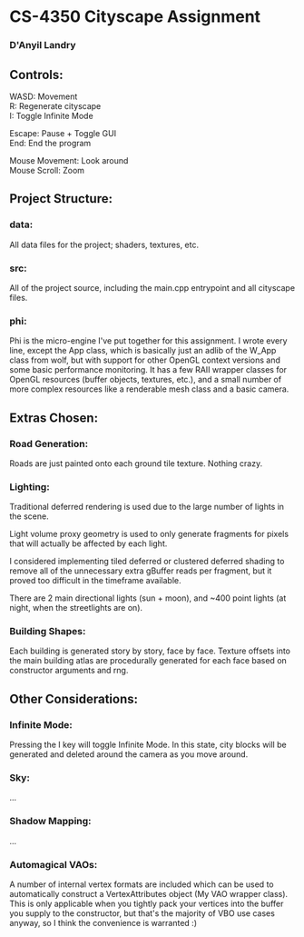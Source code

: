 # CS-4350 Cityscape Assignment

### D'Anyil Landry

## Controls:

WASD: Movement\
R: Regenerate cityscape\
I: Toggle Infinite Mode

Escape: Pause + Toggle GUI\
End: End the program

Mouse Movement: Look around\
Mouse Scroll: Zoom

## Project Structure:

### data:

All data files for the project; shaders, textures, etc.

### src:

All of the project source, including the main.cpp entrypoint and all cityscape files.

### phi:

Phi is the micro-engine I've put together for this assignment. I wrote every line, except the App class, which is basically just an adlib of the W_App class from wolf, but with support for other OpenGL context versions and some basic performance monitoring. It has a few RAII wrapper classes for OpenGL resources (buffer objects, textures, etc.), and a small number of more complex resources like a renderable mesh class and a basic camera.

## Extras Chosen:

### Road Generation:

Roads are just painted onto each ground tile texture. Nothing crazy.

### Lighting:

Traditional deferred rendering is used due to the large number of lights in the scene.

Light volume proxy geometry is used to only generate fragments for pixels that will actually be affected by each light.

I considered implementing tiled deferred or clustered deferred shading to remove all of the unnecessary extra gBuffer reads per fragment, but it proved too difficult in the timeframe available.

There are 2 main directional lights (sun + moon), and ~400 point lights (at night, when the streetlights are on).

### Building Shapes:

Each building is generated story by story, face by face. Texture offsets into the main building atlas are procedurally generated for each face based on constructor arguments and rng.

## Other Considerations:

### Infinite Mode:

Pressing the I key will toggle Infinite Mode. In this state, city blocks will be generated and deleted around the camera as you move around.

### Sky:

...

### Shadow Mapping:

...

### Automagical VAOs:

A number of internal vertex formats are included which can be used to automatically construct a VertexAttributes object (My VAO wrapper class). This is only applicable when you tightly pack your vertices into the buffer you supply to the constructor, but that's the majority of VBO use cases anyway, so I think the convenience is warranted :)
